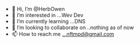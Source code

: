 - 👋 Hi, I’m @HerbOwen
- 👀 I’m interested in ...Wev Dev
- 🌱 I’m currently learning ...DNS
- 💞️ I’m looking to collaborate on ..nothing as of now
- 📫 How to reach me ...nftmpd@gmail.com

<!---
HerbOwen/HerbOwen is a ✨ special ✨ repository because its `README.md` (this file) appears on your GitHub profile.
You can click the Preview link to take a look at your changes.
--->
